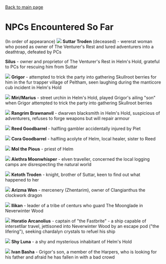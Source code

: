 [Back to main page](index.md)
# NPCs Encountered So Far
(In order of appearance)
![](images/suttar_troden_split.jpg)
**Suttar Troden** (deceased) - wererat woman who posed as owner of The Venturer's Rest and lured adventurers into a deathtrap, defeated by PCs

**Silus** - owner and proprietor of The Venturer's Rest in Helm's Hold, grateful to PCs for rescuing him from Suttar

![](images/grigor_basha.jpg)
**Grigor** - attempted to trick the party into gathering Skullroot berries for him in the fur trapper village of Peltham, seen laughing during the manticore cub incident in Helm's Hold

![](images/miri_marius.jpg)
**Miri/Marius** - street urchin in Helm's Hold, played Grigor's ailing "son" when Grigor attempted to trick the party into gathering Skullroot berries

![](images/rangrim_brawnanvil.jpg)
**Rangrim Brawnanvil** - dwarven blacksmith in Helm's Hold, suspicious of adventurers, refuses to forge weapons but will repair armour

![](images/reed_goodbarrel.jpg)
**Reed Goodbarrel** - halfling gambler accidentally injured by Piet

![](images/cora_goodbarrel.jpg)
**Cora Goodbarrel** - halfling acolyte of Helm, local healer, sister to Reed

![](images/mol_the_pious.jpg)
**Mol the Pious** - priest of Helm

![](images/alethra_moonwhisper.jpg)
**Alethra Moonwhisper** - elven traveller, concerned the local logging camps are disrespecting the natural world

![](images/ketoth_troden.jpg)
**Ketoth Troden** - knight, brother of Suttar, keen to find out what happened to her

![](images/arizma_wen.jpg)
**Arizma Wen** - mercenery (Zhentarim), owner of Clangianthus the clockwork dragon

![](images/ilikan.jpg)
**Ilikan** - leader of a tribe of centurs who guard The Moonglade in Neverwinter Wood

![](images/horatio_arcanolius.png)
**Horatio Arcanolius** - captain of "the Fastbrite" - a ship capable of intersetllar travel, jettisoned into Neverwinter Wood by an escape pod ("the lifering"), seeking chardalyn crystals to refuel his ship

![](images/shy_luna.jpg)
**Shy Luna** - a shy and mysterious inhabitant of Helm's Hold

![](images/ivan_basha.jpg)
**Ivan Basha** - Grigor's son, a member of the Harpers, who is looking for his father and afraid he has fallen in with a bad crowd